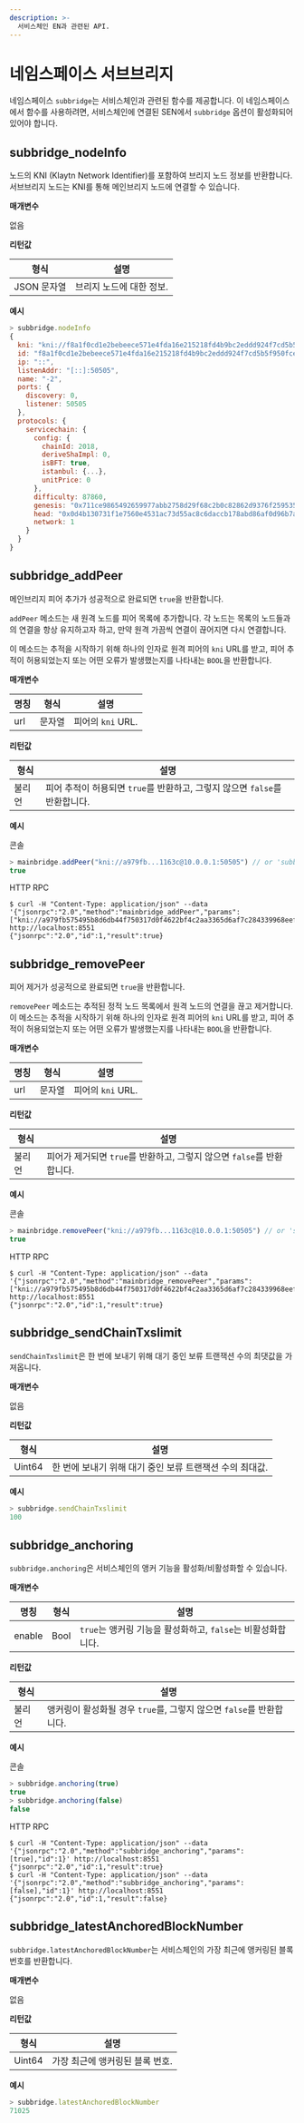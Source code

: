 ```yaml
---
description: >-
  서비스체인 EN과 관련된 API.
---
```


# 네임스페이스 서브브리지

네임스페이스 `subbridge`는 서비스체인과 관련된 함수를 제공합니다. 이 네임스페이스에서 함수를 사용하려면, 서비스체인에 연결된 SEN에서 `subbridge` 옵션이 활성화되어 있어야 합니다.

## subbridge_nodeInfo

노드의 KNI (Klaytn Network Identifier)를 포함하여 브리지 노드 정보를 반환합니다. 서브브리지 노드는 KNI를 통해 메인브리지 노드에 연결할 수 있습니다.

**매개변수**

없음

**리턴값**

| 형식       | 설명             |
| -------- | -------------- |
| JSON 문자열 | 브리지 노드에 대한 정보. |

**예시**

```javascript
> subbridge.nodeInfo
{
  kni: "kni://f8a1f0cd1e2bebeece571e4fda16e215218fd4b9bc2eddd924f7cd5b5f950fcec8f4b8cd3851390d1d0bacf1b15e1c4a38c882252e429a28d16eeb6edbacd726@[::]:50505?discport=0",
  id: "f8a1f0cd1e2bebeece571e4fda16e215218fd4b9bc2eddd924f7cd5b5f950fcec8f4b8cd3851390d1d0bacf1b15e1c4a38c882252e429a28d16eeb6edbacd726",
  ip: "::",
  listenAddr: "[::]:50505",
  name: "-2",
  ports: {
    discovery: 0,
    listener: 50505
  },
  protocols: {
    servicechain: {
      config: {
        chainId: 2018,
        deriveShaImpl: 0,
        isBFT: true,
        istanbul: {...},
        unitPrice: 0
      },
      difficulty: 87860,
      genesis: "0x711ce9865492659977abb2758d29f68c2b0c82862d9376f25953579f64f95b58",
      head: "0x0d4b130731f1e7560e4531ac73d55ac8c6daccb178abd86af0d96b7aafded7c5",
      network: 1
    }
  }
}
```

## subbridge_addPeer
메인브리지 피어 추가가 성공적으로 완료되면 `true`을 반환합니다.

`addPeer` 메소드는 새 원격 노드를 피어 목록에 추가합니다. 각 노드는 목록의 노드들과의 연결을 항상 유지하고자 하고, 만약 원격 가끔씩 연결이 끊어지면 다시 연결합니다.

이 메소드는 추적을 시작하기 위해 하나의 인자로 원격 피어의 `kni` URL를 받고, 피어 추적이 허용되었는지 또는 어떤 오류가 발생했는지를 나타내는 `BOOL`을 반환합니다.

**매개변수**

| 명칭  | 형식  | 설명             |
| --- | --- | -------------- |
| url | 문자열 | 피어의 `kni` URL. |

**리턴값**

| 형식  | 설명                                                |
| --- | ------------------------------------------------- |
| 불리언 | 피어 추적이 허용되면 `true`를 반환하고, 그렇지 않으면 `false`를 반환합니다. |

**예시**

콘솔

```javascript
> mainbridge.addPeer("kni://a979fb...1163c@10.0.0.1:50505") // or 'subbridge.addPeer'
true
```
HTTP RPC

```shell
$ curl -H "Content-Type: application/json" --data '{"jsonrpc":"2.0","method":"mainbridge_addPeer","params":["kni://a979fb575495b8d6db44f750317d0f4622bf4c2aa3365d6af7c284339968eef29b69ad0dce72a4d8db5ebb4968de0e3bec910127f134779fbcb0cb6d3331163c@10.0.0.1:50505"],"id":1}' http://localhost:8551
{"jsonrpc":"2.0","id":1,"result":true}
```

## subbridge_removePeer
피어 제거가 성공적으로 완료되면 `true`을 반환합니다.

`removePeer` 메소드는 추적된 정적 노드 목록에서 원격 노드의 연결을 끊고 제거합니다. 이 메소드는 추적을 시작하기 위해 하나의 인자로 원격 피어의 `kni` URL를 받고, 피어 추적이 허용되었는지 또는 어떤 오류가 발생했는지를 나타내는 `BOOL`을 반환합니다.

**매개변수**

| 명칭  | 형식  | 설명             |
| --- | --- | -------------- |
| url | 문자열 | 피어의 `kni` URL. |

**리턴값**

| 형식  | 설명                                             |
| --- | ---------------------------------------------- |
| 불리언 | 피어가 제거되면 `true`를 반환하고, 그렇지 않으면 `false`를 반환합니다. |

**예시**

콘솔

```javascript
> mainbridge.removePeer("kni://a979fb...1163c@10.0.0.1:50505") // or 'subbridge.removePeer'
true
```

HTTP RPC

```shell
$ curl -H "Content-Type: application/json" --data '{"jsonrpc":"2.0","method":"mainbridge_removePeer","params":["kni://a979fb575495b8d6db44f750317d0f4622bf4c2aa3365d6af7c284339968eef29b69ad0dce72a4d8db5ebb4968de0e3bec910127f134779fbcb0cb6d3331163c@10.0.0.1:50505"],"id":1}' http://localhost:8551
{"jsonrpc":"2.0","id":1,"result":true}
```

## subbridge_sendChainTxslimit

`sendChainTxslimit`은 한 번에 보내기 위해 대기 중인 보류 트랜잭션 수의 최댓값을 가져옵니다.

**매개변수**

없음

**리턴값**

| 형식     | 설명                                |
| ------ | --------------------------------- |
| Uint64 | 한 번에 보내기 위해 대기 중인 보류 트랜잭션 수의 최대값. |

**예시**

```javascript
> subbridge.sendChainTxslimit
100
```

## subbridge_anchoring
`subbridge.anchoring`은 서비스체인의 앵커 기능을 활성화/비활성화할 수 있습니다.

**매개변수**

| 명칭     | 형식   | 설명                                       |
| ------ | ---- | ---------------------------------------- |
| enable | Bool | `true`는 앵커링 기능을 활성화하고, `false`는 비활성화합니다. |

**리턴값**

| 형식  | 설명                                            |
| --- | --------------------------------------------- |
| 불리언 | 앵커링이 활성화될 경우 `true`를, 그렇지 않으면 `false`를 반환합니다. |

**예시**

콘솔

```javascript
> subbridge.anchoring(true)
true
> subbridge.anchoring(false)
false
```

HTTP RPC

```shell
$ curl -H "Content-Type: application/json" --data '{"jsonrpc":"2.0","method":"subbridge_anchoring","params":[true],"id":1}' http://localhost:8551
{"jsonrpc":"2.0","id":1,"result":true}
$ curl -H "Content-Type: application/json" --data '{"jsonrpc":"2.0","method":"subbridge_anchoring","params":[false],"id":1}' http://localhost:8551
{"jsonrpc":"2.0","id":1,"result":false}
```

## subbridge_latestAnchoredBlockNumber
`subbridge.latestAnchoredBlockNumber`는 서비스체인의 가장 최근에 앵커링된 블록 번호를 반환합니다.

**매개변수**

없음

**리턴값**

| 형식     | 설명                 |
| ------ | ------------------ |
| Uint64 | 가장 최근에 앵커링된 블록 번호. |

**예시**

```javascript
> subbridge.latestAnchoredBlockNumber
71025
```
